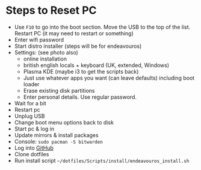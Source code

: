 # Steps to Reset PC

- Use `F10` to go into the boot section. Move the USB to the top of the list. Restart PC (it may need to restart or something)
- Enter wifi password
- Start distro installer (steps will be for endeavouros)
- Settings: (see photo also)
  - online installation
  - british english locals + keyboard (UK, extended, Windows)
  - Plasma KDE (maybe i3 to get the scripts back)
  - Just use whatever apps you want (can leave defaults) including boot loader
  - Erase existing disk partitions
  - Enter personal details. Use regular password.
- Wait for a bit
- Restart pc
- Unplug USB
- Change boot menu options back to disk
- Start pc & log in
- Update mirrors & install packages
- Console: `sudo pacman -S bitwarden`
- Log into [GitHub](https://github.com/)
- Clone dotfiles
- Run install script `~/dotfiles/Scripts/install/endeavouros_install.sh`
